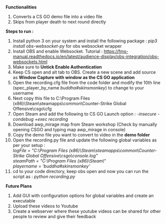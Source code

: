**Functionalities**
  1. Converts a CS GO demo file into a video file
  2. Skips from player death to next round directly 

**Steps to run :**
  1. Install python 3 on your system and install the following package : <i>pip3 install obs-websocket-py</i> for obs websocket wrapper
  2. Install OBS and enable Websocket. Tutorial : https://fms-manual.readthedocs.io/en/latest/audience-display/obs-integration/obs-websockets.html
  3. Make sure to <b>Untick Enable Authentication</b>
  4. Keep CS open and alt tab to OBS. Create a new scene and add source as **Window Capture with window as the CS GO application**
  5. Open the recording.cfg file from the code folder and modify the 10th line (spec_player_by_name _buddha#skinsmonkey_) to change to your username
  6. Next copy this file to C:\Program Files (x86)\Steam\steamapps\common\Counter-Strike Global Offensive\csgo\cfg
  7. Open Steam and add the following to CS GO Launch option : _-insecure -condebug +exec recording_
  8. Download awp_mirage map from Steam workshop (Check by manually opening CSGO and typing map awp_mirage in console)
  9. Copy the demo file you want to convert to video in the **demo folder** 
  10. Open the recording.py file and update the following global variables as per your setup :
      _<br/>logFile = "C:\\Program Files (x86)\\Steam\\steamapps\\common\\Counter-Strike Global Offensive\\csgo\\console.log"<br/>
      steamPath = "C:\\Program Files (x86)\\Steam\\"<br/>
      playername = 'buddha#skinsmonkey'_
  12. cd to your code directory, keep obs open and now you can run the script as : _python recording.py_

**Future Plans**
  1. Add GUI with configuration options for global variables and create an executable
  2. Upload these videos to Youtube
  3. Create a webserver where these youtube videos can be shared for other people to review and give their feedback
